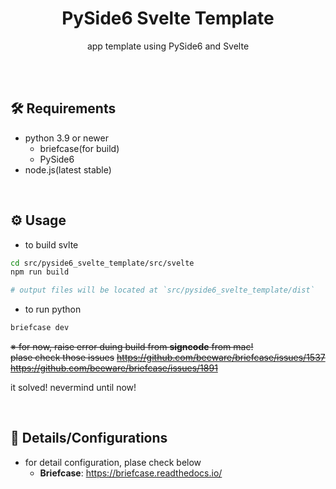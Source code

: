 <h1 align="center">PySide6 Svelte Template</h1>
<p align="center">app template using PySide6 and Svelte</p>
<br><br>


## 🛠️ Requirements
- python 3.9 or newer
  - briefcase(for build)
  - PySide6
- node.js(latest stable)  

<br>


## ⚙️ Usage
- to build svlte
```zsh
cd src/pyside6_svelte_template/src/svelte
npm run build

# output files will be located at `src/pyside6_svelte_template/dist`
```
- to run python
```zsh
briefcase dev
```
~~※ for now, raise error duing build from **signcode** from mac!~~
<br>
~~plase check those issues~~
~~https://github.com/beeware/briefcase/issues/1537~~
~~https://github.com/beeware/briefcase/issues/1891~~

it solved! nevermind until now!

<br>


## 📃 Details/Configurations
- for detail configuration, plase check below
  - **Briefcase**: https://briefcase.readthedocs.io/
